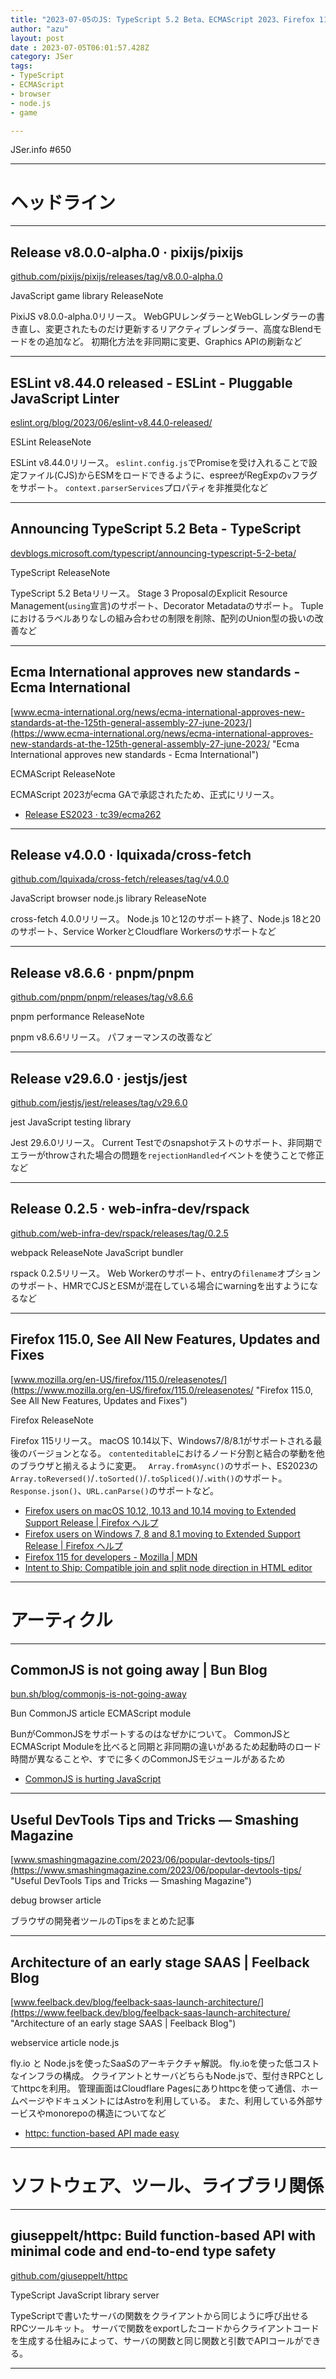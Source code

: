 ```yaml
---
title: "2023-07-05のJS: TypeScript 5.2 Beta、ECMAScript 2023、Firefox 115"
author: "azu"
layout: post
date : 2023-07-05T06:01:57.428Z
category: JSer
tags:
- TypeScript
- ECMAScript
- browser
- node.js
- game

---
```


JSer.info #650

----

<h1 class="site-genre">ヘッドライン</h1>

----

## Release v8.0.0-alpha.0 · pixijs/pixijs
[github.com/pixijs/pixijs/releases/tag/v8.0.0-alpha.0](https://github.com/pixijs/pixijs/releases/tag/v8.0.0-alpha.0 "Release v8.0.0-alpha.0 · pixijs/pixijs")
<p class="jser-tags jser-tag-icon"><span class="jser-tag">JavaScript</span> <span class="jser-tag">game</span> <span class="jser-tag">library</span> <span class="jser-tag">ReleaseNote</span></p>

PixiJS v8.0.0-alpha.0リリース。
WebGPUレンダラーとWebGLレンダラーの書き直し、変更されたものだけ更新するリアクティブレンダラー、高度なBlendモードをの追加など。
初期化方法を非同期に変更、Graphics APIの刷新など


----

## ESLint v8.44.0 released - ESLint - Pluggable JavaScript Linter
[eslint.org/blog/2023/06/eslint-v8.44.0-released/](https://eslint.org/blog/2023/06/eslint-v8.44.0-released/ "ESLint v8.44.0 released - ESLint - Pluggable JavaScript Linter")
<p class="jser-tags jser-tag-icon"><span class="jser-tag">ESLint</span> <span class="jser-tag">ReleaseNote</span></p>

ESLint v8.44.0リリース。
`eslint.config.js`でPromiseを受け入れることで設定ファイル(CJS)からESMをロードできるように、espreeがRegExpの`v`フラグをサポート。
`context.parserServices`プロパティを非推奨化など


----

## Announcing TypeScript 5.2 Beta - TypeScript
[devblogs.microsoft.com/typescript/announcing-typescript-5-2-beta/](https://devblogs.microsoft.com/typescript/announcing-typescript-5-2-beta/ "Announcing TypeScript 5.2 Beta - TypeScript")
<p class="jser-tags jser-tag-icon"><span class="jser-tag">TypeScript</span> <span class="jser-tag">ReleaseNote</span></p>

TypeScript 5.2 Betaリリース。
Stage 3 ProposalのExplicit Resource Management(`using`宣言)のサポート、Decorator Metadataのサポート。
Tupleにおけるラベルありなしの組み合わせの制限を削除、配列のUnion型の扱いの改善など


----

## Ecma International approves new standards - Ecma International
[www.ecma-international.org/news/ecma-international-approves-new-standards-at-the-125th-general-assembly-27-june-2023/](https://www.ecma-international.org/news/ecma-international-approves-new-standards-at-the-125th-general-assembly-27-june-2023/ "Ecma International approves new standards - Ecma International")
<p class="jser-tags jser-tag-icon"><span class="jser-tag">ECMAScript</span> <span class="jser-tag">ReleaseNote</span></p>

ECMAScript 2023がecma GAで承認されたため、正式にリリース。

- [Release ES2023 · tc39/ecma262](https://github.com/tc39/ecma262/releases/tag/es2023 "Release ES2023 · tc39/ecma262")

----

## Release v4.0.0 · lquixada/cross-fetch
[github.com/lquixada/cross-fetch/releases/tag/v4.0.0](https://github.com/lquixada/cross-fetch/releases/tag/v4.0.0 "Release v4.0.0 · lquixada/cross-fetch")
<p class="jser-tags jser-tag-icon"><span class="jser-tag">JavaScript</span> <span class="jser-tag">browser</span> <span class="jser-tag">node.js</span> <span class="jser-tag">library</span> <span class="jser-tag">ReleaseNote</span></p>

cross-fetch 4.0.0リリース。
Node.js 10と12のサポート終了、Node.js 18と20のサポート、Service WorkerとCloudflare Workersのサポートなど


----

## Release v8.6.6 · pnpm/pnpm
[github.com/pnpm/pnpm/releases/tag/v8.6.6](https://github.com/pnpm/pnpm/releases/tag/v8.6.6 "Release v8.6.6 · pnpm/pnpm")
<p class="jser-tags jser-tag-icon"><span class="jser-tag">pnpm</span> <span class="jser-tag">performance</span> <span class="jser-tag">ReleaseNote</span></p>

pnpm v8.6.6リリース。
パフォーマンスの改善など


----

## Release v29.6.0 · jestjs/jest
[github.com/jestjs/jest/releases/tag/v29.6.0](https://github.com/jestjs/jest/releases/tag/v29.6.0 "Release v29.6.0 · jestjs/jest")
<p class="jser-tags jser-tag-icon"><span class="jser-tag">jest</span> <span class="jser-tag">JavaScript</span> <span class="jser-tag">testing</span> <span class="jser-tag">library</span></p>

Jest 29.6.0リリース。
Current Testでのsnapshotテストのサポート、非同期でエラーがthrowされた場合の問題を`rejectionHandled`イベントを使うことで修正など


----

## Release 0.2.5 · web-infra-dev/rspack
[github.com/web-infra-dev/rspack/releases/tag/0.2.5](https://github.com/web-infra-dev/rspack/releases/tag/0.2.5 "Release 0.2.5 · web-infra-dev/rspack")
<p class="jser-tags jser-tag-icon"><span class="jser-tag">webpack</span> <span class="jser-tag">ReleaseNote</span> <span class="jser-tag">JavaScript</span> <span class="jser-tag">bundler</span></p>

rspack 0.2.5リリース。
Web Workerのサポート、entryの`filename`オプションのサポート、HMRでCJSとESMが混在している場合にwarningを出すようになるなど


----

## Firefox 115.0, See All New Features, Updates and Fixes
[www.mozilla.org/en-US/firefox/115.0/releasenotes/](https://www.mozilla.org/en-US/firefox/115.0/releasenotes/ "Firefox 115.0, See All New Features, Updates and Fixes")
<p class="jser-tags jser-tag-icon"><span class="jser-tag">Firefox</span> <span class="jser-tag">ReleaseNote</span></p>

Firefox 115リリース。
macOS 10.14以下、Windows7/8/8.1がサポートされる最後のバージョンとなる。
`contenteditable`におけるノード分割と結合の挙動を他のブラウザと揃えるように変更。
` Array.fromAsync()`のサポート、ES2023の`Array.toReversed()`/`.toSorted()`/`.toSpliced()`/`.with()`のサポート。
`Response.json()`、`URL.canParse()`のサポートなど。

- [Firefox users on macOS 10.12, 10.13 and 10.14 moving to Extended Support Release | Firefox ヘルプ](https://support.mozilla.org/ja/kb/firefox-users-macos-1012-1013-1014-moving-to-extended-support "Firefox users on macOS 10.12, 10.13 and 10.14 moving to Extended Support Release | Firefox ヘルプ")
- [Firefox users on Windows 7, 8 and 8.1 moving to Extended Support Release | Firefox ヘルプ](https://support.mozilla.org/ja/kb/firefox-users-windows-7-8-and-81-moving-extended-support "Firefox users on Windows 7, 8 and 8.1 moving to Extended Support Release | Firefox ヘルプ")
- [Firefox 115 for developers - Mozilla | MDN](https://developer.mozilla.org/en-US/docs/Mozilla/Firefox/Releases/115 "Firefox 115 for developers - Mozilla | MDN")
- [Intent to Ship: Compatible join and split node direction in HTML editor](https://groups.google.com/a/mozilla.org/g/dev-platform/c/Ob-T1HSe-4I?pli=1 "Intent to Ship: Compatible join and split node direction in HTML editor")

----
<h1 class="site-genre">アーティクル</h1>

----

## CommonJS is not going away | Bun Blog
[bun.sh/blog/commonjs-is-not-going-away](https://bun.sh/blog/commonjs-is-not-going-away "CommonJS is not going away | Bun Blog")
<p class="jser-tags jser-tag-icon"><span class="jser-tag">Bun</span> <span class="jser-tag">CommonJS</span> <span class="jser-tag">article</span> <span class="jser-tag">ECMAScript</span> <span class="jser-tag">module</span></p>

BunがCommonJSをサポートするのはなぜかについて。
CommonJSとECMAScript Moduleを比べると同期と非同期の違いがあるため起動時のロード時間が異なることや、すでに多くのCommonJSモジュールがあるため

- [CommonJS is hurting JavaScript](https://deno.com/blog/commonjs-is-hurting-javascript "CommonJS is hurting JavaScript")

----

## Useful DevTools Tips and Tricks — Smashing Magazine
[www.smashingmagazine.com/2023/06/popular-devtools-tips/](https://www.smashingmagazine.com/2023/06/popular-devtools-tips/ "Useful DevTools Tips and Tricks — Smashing Magazine")
<p class="jser-tags jser-tag-icon"><span class="jser-tag">debug</span> <span class="jser-tag">browser</span> <span class="jser-tag">article</span></p>

ブラウザの開発者ツールのTipsをまとめた記事


----

## Architecture of an early stage SAAS | Feelback Blog
[www.feelback.dev/blog/feelback-saas-launch-architecture/](https://www.feelback.dev/blog/feelback-saas-launch-architecture/ "Architecture of an early stage SAAS | Feelback Blog")
<p class="jser-tags jser-tag-icon"><span class="jser-tag">webservice</span> <span class="jser-tag">article</span> <span class="jser-tag">node.js</span></p>

fly.io と Node.jsを使ったSaaSのアーキテクチャ解説。
fly.ioを使った低コストなインフラの構成。
クライアントとサーバどちらもNode.jsで、型付きRPCとしてhttpcを利用。
管理画面はCloudflare Pagesにありhttpcを使って通信、ホームページやドキュメントにはAstroを利用している。
また、利用している外部サービスやmonorepoの構造についてなど

- [httpc: function-based API made easy](https://httpc.dev/ "httpc: function-based API made easy")

----
<h1 class="site-genre">ソフトウェア、ツール、ライブラリ関係</h1>

----

## giuseppelt/httpc: Build function-based API with minimal code and end-to-end type safety
[github.com/giuseppelt/httpc](https://github.com/giuseppelt/httpc "giuseppelt/httpc: Build function-based API with minimal code and end-to-end type safety")
<p class="jser-tags jser-tag-icon"><span class="jser-tag">TypeScript</span> <span class="jser-tag">JavaScript</span> <span class="jser-tag">library</span> <span class="jser-tag">server</span></p>

TypeScriptで書いたサーバの関数をクライアントから同じように呼び出せるRPCツールキット。
サーバで関数をexportしたコードからクライアントコードを生成する仕組みによって、サーバの関数と同じ関数と引数でAPIコールができる。


----
